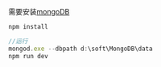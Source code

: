 
需要安装[mongoDB](https://www.mongodb.com/download-center)
```javascript
npm install

//运行
mongod.exe --dbpath d:\soft\MongoDB\data
npm run dev

```